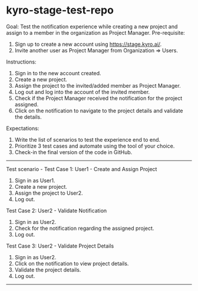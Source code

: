 # kyro-stage-test-repo

Goal: Test the notification experience while creating a new project and assign to a member in the organization as Project Manager.
Pre-requisite:
1. Sign up to create a new account using https://stage.kyro.ai/.
2. Invite another user as Project Manager from Organization => Users.

Instructions:
1. Sign in to the new account created.
2. Create a new project.
3. Assign the project to the invited/added member as Project Manager.
4. Log out and log into the account of the invited member.
5. Check if the Project Manager received the notification for the project assigned.
6. Click on the notification to navigate to the project details and validate the details.

Expectations:
1. Write the list of scenarios to test the experience end to end.
2. Prioritize 3 test cases and automate using the tool of your choice.
3. Check-in the final version of the code in GitHub.

------------------------------------------------------------------------------------------------------------------------------------------------------------------------------------------------------------------------------------------------------------

Test scenario - 
Test Case 1: User1 - Create and Assign Project
1.	Sign in as User1.
2.	Create a new project.
3.	Assign the project to User2.
4.	Log out.

Test Case 2: User2 - Validate Notification
1.	Sign in as User2.
2.	Check for the notification regarding the assigned project.
3.	Log out.
   
Test Case 3: User2 - Validate Project Details
1.	Sign in as User2.
2.	Click on the notification to view project details.
3.	Validate the project details.
4.	Log out.
---------------------------------------------------------------------------------------------------------------------------------------------------------------------------------------------------------------------------------------------------------------
